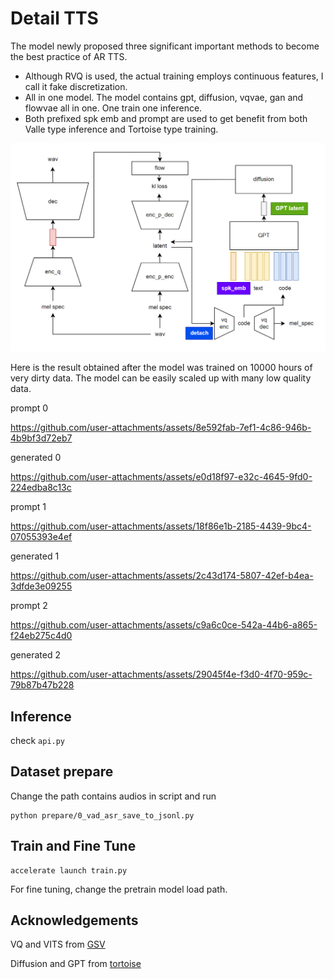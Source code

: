 # Detail TTS

The model newly proposed three significant important methods to become the best practice of AR TTS.

- Although RVQ is used, the actual training employs continuous features, I call it fake discretization.
- All in one model. The model contains gpt, diffusion, vqvae, gan and flowvae all in one. One train one inference.
- Both prefixed spk emb and prompt are used to get benefit from both Valle type inference and Tortoise type training.

![image](arch.png)

Here is the result obtained after the model was trained on 10000 hours of very dirty data. The model can be easily scaled up with many low quality data.

prompt 0

https://github.com/user-attachments/assets/8e592fab-7ef1-4c86-946b-4b9bf3d72eb7

generated 0

https://github.com/user-attachments/assets/e0d18f97-e32c-4645-9fd0-224edba8c13c

prompt 1

https://github.com/user-attachments/assets/18f86e1b-2185-4439-9bc4-07055393e4ef

generated 1

https://github.com/user-attachments/assets/2c43d174-5807-42ef-b4ea-3dfde3e09255



prompt 2

https://github.com/user-attachments/assets/c9a6c0ce-542a-44b6-a865-f24eb275c4d0

generated 2

https://github.com/user-attachments/assets/29045f4e-f3d0-4f70-959c-79b87b47b228

## Inference

check `api.py`

## Dataset prepare

Change the path contains audios in script and run

```
python prepare/0_vad_asr_save_to_jsonl.py
```

## Train and Fine Tune

```
accelerate launch train.py
```

For fine tuning, change the pretrain model load path.

## Acknowledgements

VQ and VITS from [GSV](https://github.com/RVC-Boss/GPT-SoVITS)

Diffusion and GPT from [tortoise](https://github.com/neonbjb/tortoise-tts)
